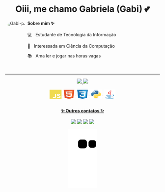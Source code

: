 <h1 align="center"> Oiii, me chamo Gabriela (Gabi) 💕 </h1>

<div>
<div align="">
  <img align="left" alt="Gabi-pic" height="150" style="border-radius:100px;" src="https://cdn.discordapp.com/attachments/941825356317462608/947212164580671578/download20220206163128.png?width=676&height=676">
  <h4> Sobre mim ✨ </h4>
  
  💻 &nbsp; Estudante de Tecnologia da Informação
  
  👀 &nbsp; Interessada em Ciência da Computação
  
  📚 &nbsp; Ama ler e jogar nas horas vagas
</div>
</div>
<br>
<hr>

<div align="center">
  <a href="https://github.com/gabineres">
  <img height="180em" src="https://github-readme-stats.vercel.app/api?username=gabineres&show_icons=true&theme=cobalt&include_all_commits=true&count_private=true"/>
  <img height="180em" src="https://github-readme-stats.vercel.app/api/top-langs/?username=gabineres&layout=compact&langs_count=7&theme=cobalt"/>
</div>
  
 <div align="center"><br>
  <center><img align="center" alt="Gabi-Js" height="30" width="40" src="https://raw.githubusercontent.com/devicons/devicon/master/icons/javascript/javascript-plain.svg">
  <img align="center" alt="Gabi-HTML" height="30" width="40" src="https://raw.githubusercontent.com/devicons/devicon/master/icons/html5/html5-original.svg">
  <img align="center" alt="Gabi-CSS" height="30" width="40" src="https://raw.githubusercontent.com/devicons/devicon/master/icons/css3/css3-original.svg">
  <img align="center" alt="Gabi-Python" height="30" width="40" src="https://raw.githubusercontent.com/devicons/devicon/master/icons/python/python-original.svg">
  <img align="center" alt="Gabi-Java" height="30" width="40" src="https://raw.githubusercontent.com/devicons/devicon/master/icons/java/java-original.svg"></center>
</div>
  
  ##
  <div align="center">
  <h4> ✨ Outros contatos ✨ </h4>
    <a href="mailto:gubyneres@gmail.com" target="_blank"><img src="https://img.shields.io/badge/Gmail-D14836?style=for-the-badge&logo=gmail&logoColor=white" target="_blank"></a> 
    <a href="https://www.linkedin.com/in/gabrielaneresbio/" target="_blank"><img src="https://img.shields.io/badge/-LinkedIn-%230077B5?style=for-the-badge&logo=linkedin&logoColor=white" target="_blank"></a> 
    <a href="https://www.instagram.com/gabbineres/" target="_blank"><img src="https://img.shields.io/badge/Instagram-E4405F?style=for-the-badge&logo=instagram&logoColor=white" target="_blank"></a> 
    <a href="mailto:gabriela-neres@outlook.com" target="_blank"><img src="https://img.shields.io/badge/Microsoft_Outlook-0078D4?style=for-the-badge&logo=microsoft-outlook&logoColor=white" target="_blank"></a> 
  </div>
  
<div align="center">
  
 ![Snake animation](https://github.com/gabineres/gabineres/blob/output/github-contribution-grid-snake.svg)

</div>
